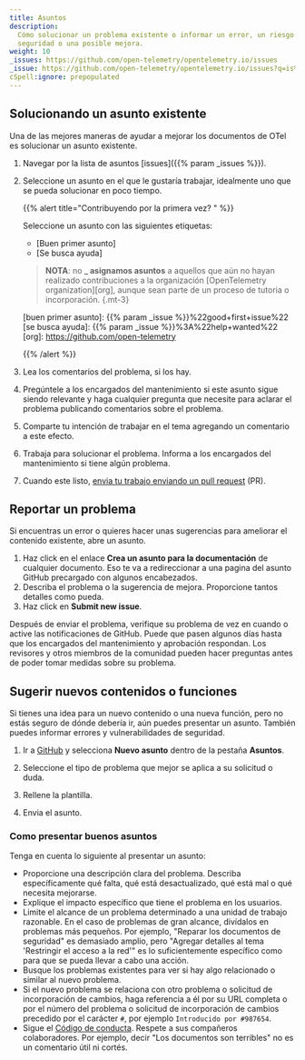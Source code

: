 ```yaml
---
title: Asuntos
description:
  Cómo solucionar un problema existente o informar un error, un riesgo de
  seguridad o una posible mejora.
weight: 10
_issues: https://github.com/open-telemetry/opentelemetry.io/issues
_issue: https://github.com/open-telemetry/opentelemetry.io/issues?q=is%3Aissue+is%3Aopen+sort%3Aupdated-desc+label%3A
cSpell:ignore: prepopulated
---
```


## Solucionando un asunto existente

Una de las mejores maneras de ayudar a mejorar los documentos de OTel es
solucionar un asunto existente.

1. Navegar por la lista de asuntos [issues]({{% param _issues %}}).
2. Seleccione un asunto en el que le gustaría trabajar, idealmente uno que se
   pueda solucionar en poco tiempo.

   <!-- prettier-ignore -->
   <a name="primer-asunto"></a>
   {{% alert title="Contribuyendo por la primera vez? " %}}

   Seleccione un asunto con las siguientes etiquetas:

   - [Buen primer asunto]
   - [Se busca ayuda]

   <!-- prettier-ignore -->
   > **NOTA**: no **_ asignamos asuntos** a aquellos que aún no hayan realizado contribuciones a la organización [OpenTelemetry
   > organization][org], aunque sean parte de un proceso de tutoria o incorporación.
   {.mt-3}

   <!-- prettier-ignore -->
   [buen primer asunto]: {{% param _issue %}}%22good+first+issue%22
   [se busca ayuda]: {{% param _issue %}}%3A%22help+wanted%22
   [org]: https://github.com/open-telemetry

   {{% /alert %}}

3. Lea los comentarios del problema, si los hay.
4. Pregúntele a los encargados del mantenimiento si este asunto sigue siendo
   relevante y haga cualquier pregunta que necesite para aclarar el problema
   publicando comentarios sobre el problema.
5. Comparte tu intención de trabajar en el tema agregando un comentario a este
   efecto.
6. Trabaja para solucionar el problema. Informa a los encargados del
   mantenimiento si tiene algún problema.
7. Cuando este listo,
   [envia tu trabajo enviando un pull request](../pull-requests) (PR).

## Reportar un problema

Si encuentras un error o quieres hacer unas sugerencias para ameliorar el
contenido existente, abre un asunto.

1. Haz click en el enlace **Crea un asunto para la documentación** de cualquier
   documento. Eso te va a redireccionar a una pagina del asunto GitHub
   precargado con algunos encabezados.
2. Describa el problema o la sugerencia de mejora. Proporcione tantos detalles
   como pueda.
3. Haz click en **Submit new issue**.

Después de enviar el problema, verifique su problema de vez en cuando o active
las notificaciones de GitHub. Puede que pasen algunos días hasta que los
encargados del mantenimiento y aprobación respondan. Los revisores y otros
miembros de la comunidad pueden hacer preguntas antes de poder tomar medidas
sobre su problema.

## Sugerir nuevos contenidos o funciones

Si tienes una idea para un nuevo contenido o una nueva función, pero no estás
seguro de dónde debería ir, aún puedes presentar un asunto. También puedes
informar errores y vulnerabilidades de seguridad.

1. Ir a [GitHub](https://github.com/open-telemetry/opentelemetry.io/issues/new/)
   y selecciona **Nuevo asunto** dentro de la pestaña **Asuntos**.

1. Seleccione el tipo de problema que mejor se aplica a su solicitud o duda.

1. Rellene la plantilla.

1. Envia el asunto.

### Como presentar buenos asuntos

Tenga en cuenta lo siguiente al presentar un asunto:

- Proporcione una descripción clara del problema. Describa específicamente qué
  falta, qué está desactualizado, qué está mal o qué necesita mejorarse.
- Explique el impacto específico que tiene el problema en los usuarios.
- Limite el alcance de un problema determinado a una unidad de trabajo
  razonable. En el caso de problemas de gran alcance, divídalos en problemas más
  pequeños. Por ejemplo, "Reparar los documentos de seguridad" es demasiado
  amplio, pero "Agregar detalles al tema 'Restringir el acceso a la red'" es lo
  suficientemente específico como para que se pueda llevar a cabo una acción.
- Busque los problemas existentes para ver si hay algo relacionado o similar al
  nuevo problema.
- Si el nuevo problema se relaciona con otro problema o solicitud de
  incorporación de cambios, haga referencia a él por su URL completa o por el
  número del problema o solicitud de incorporación de cambios precedido por el
  carácter `#`, por ejemplo `Introducido por #987654`.
- Sigue el
  [Código de conducta](https://github.com/open-telemetry/community/blob/main/code-of-conduct.md).
  Respete a sus compañeros colaboradores. Por ejemplo, decir "Los documentos son
  terribles" no es un comentario útil ni cortés.
